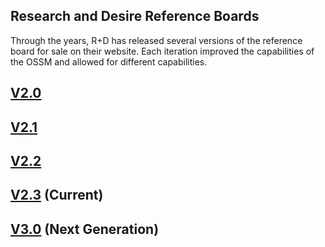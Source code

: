 ## Research and Desire Reference Boards
Through the years, R+D has released several versions of the reference board for sale on their website. Each iteration improved the capabilities of the OSSM and allowed for different capabilities.  

## [V2.0](v2.0.md)
## [V2.1](v2.1.md)
## [V2.2](v2.2.md)
## [V2.3](v2.3.md) (Current)
## [V3.0](v3.0.md) (Next Generation)
